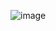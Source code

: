 ![image](https://github.com/ilrexho2011/Project-EULER-Possible-Solutions-Problems-101_to_200/assets/61479363/feb5c807-f10a-41d2-8c24-0b20b25b698a)

